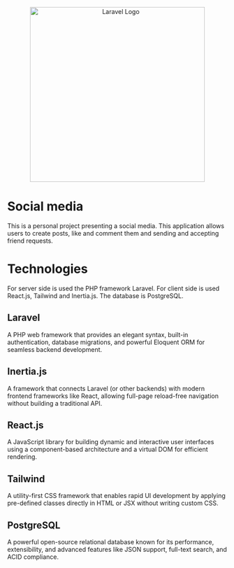 <p align="center"><a href="https://laravel.com" target="_blank"><img src="https://raw.githubusercontent.com/laravel/art/master/logo-lockup/5%20SVG/2%20CMYK/1%20Full%20Color/laravel-logolockup-cmyk-red.svg" width="400" alt="Laravel Logo"></a></p>

# Social media

This is a personal project presenting a social media. This application allows users to create posts, like and comment them and sending and accepting friend requests.

# Technologies

For server side is used the PHP framework Laravel. For client side is used React.js, Tailwind and Inertia.js. The database is PostgreSQL.

## Laravel

A PHP web framework that provides an elegant syntax, built-in authentication, database migrations, and powerful Eloquent ORM for seamless backend development.

## Inertia.js

A framework that connects Laravel (or other backends) with modern frontend frameworks like React, allowing full-page reload-free navigation without building a traditional API.

## React.js

A JavaScript library for building dynamic and interactive user interfaces using a component-based architecture and a virtual DOM for efficient rendering.

## Tailwind      

A utility-first CSS framework that enables rapid UI development by applying pre-defined classes directly in HTML or JSX without writing custom CSS.

## PostgreSQL

A powerful open-source relational database known for its performance, extensibility, and advanced features like JSON support, full-text search, and ACID compliance.
